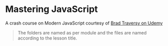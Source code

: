 # Mastering JavaScript

A crash course on Modern JavaScript courtesy of [Brad Traversy on Udemy](https://www.udemy.com/share/101WqkCUcZdF5XRnw=/)

> The folders are named as per module and the files are named according to the lesson title.
